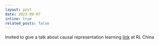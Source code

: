 ```yaml
---
layout: post
date: 2023-09-07
inline: true
related_posts: false
---
```


Invited to give a talk about causal representation learning [link](https://www.bilibili.com/video/BV1g94y1x79c/?spm_id_from=333.999.0.0) at RL China
